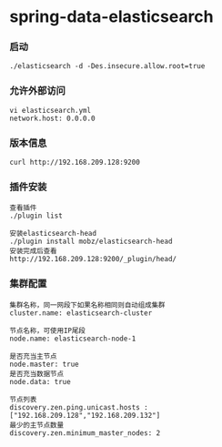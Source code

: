 # spring-data-elasticsearch

### 启动
	./elasticsearch -d -Des.insecure.allow.root=true
	
### 允许外部访问
	vi elasticsearch.yml
	network.host: 0.0.0.0
	
### 版本信息
	curl http://192.168.209.128:9200
	
### 插件安装
	查看插件
	./plugin list
	
	安装elasticsearch-head
	./plugin install mobz/elasticsearch-head
	安装完成后查看
	http://192.168.209.128:9200/_plugin/head/
	
### 集群配置
	集群名称，同一网段下如果名称相同则自动组成集群
	cluster.name: elasticsearch-cluster
	
	节点名称，可使用IP尾段
	node.name: elasticsearch-node-1
	
	是否充当主节点
	node.master: true
	是否充当数据节点
	node.data: true
	
	节点列表
	discovery.zen.ping.unicast.hosts : ["192.168.209.128","192.168.209.132"]
	最少的主节点数量
	discovery.zen.minimum_master_nodes: 2
	